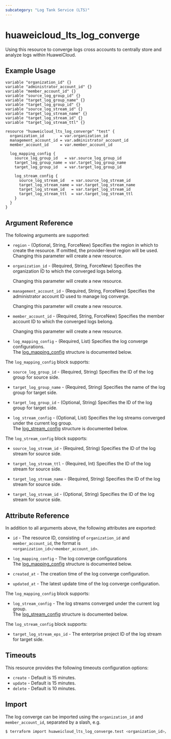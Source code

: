 ```yaml
---
subcategory: "Log Tank Service (LTS)"
---
```


# huaweicloud_lts_log_converge

Using this resource to converge logs cross accounts to centrally store and analyze logs within HuaweiCloud.

## Example Usage

```hcl
variable "organization_id" {}
variable "administrator_account_id" {}
variable "member_account_id" {}
variable "source_log_group_id" {}
variable "target_log_group_name" {}
variable "target_log_group_id" {}
variable "source_log_stream_id" {}
variable "target_log_stream_name" {}
variable "target_log_stream_id" {}
variable "target_log_stream_ttl" {}

resource "huaweicloud_lts_log_converge" "test" {
  organization_id       = var.organization_id
  management_account_id = var.administrator_account_id
  member_account_id     = var.member_account_id

  log_mapping_config {
    source_log_group_id   = var.source_log_group_id
    target_log_group_name = var.target_log_group_name
    target_log_group_id   = var.target_log_group_id

    log_stream_config {
      source_log_stream_id   = var.source_log_stream_id
      target_log_stream_name = var.target_log_stream_name
      target_log_stream_id   = var.target_log_stream_id
      target_log_stream_ttl  = var.target_log_stream_ttl
    }
  }
}
```

## Argument Reference

The following arguments are supported:

* `region` - (Optional, String, ForceNew) Specifies the region in which to create the resource.
  If omitted, the provider-level region will be used. Changing this parameter will create a new resource.

* `organization_id` - (Required, String, ForceNew) Specifies the organization ID to which the converged logs belong.

  Changing this parameter will create a new resource.

* `management_account_id` - (Required, String, ForceNew) Specifies the administrator account ID used to manage log converge.

  Changing this parameter will create a new resource.

* `member_account_id` - (Required, String, ForceNew) Specifies the member account ID to which the converged logs belong.

  Changing this parameter will create a new resource.

* `log_mapping_config` - (Required, List) Specifies the log converge configurations.  
  The [log_mapping_config](#converge_log_mapping_config) structure is documented below.

<a name="converge_log_mapping_config"></a>
The `log_mapping_config` block supports:

* `source_log_group_id` - (Required, String) Specifies the ID of the log group for source side.

* `target_log_group_name` - (Required, String) Specifies the name of the log group for target side.

* `target_log_group_id` - (Optional, String) Specifies the ID of the log group for target side.

* `log_stream_config` - (Optional, List) Specifies the log streams converged under the current log group.  
  The [log_stream_config](#converge_log_streams_config) structure is documented below.

<a name="converge_log_streams_config"></a>
The `log_stream_config` block supports:

* `source_log_stream_id` - (Required, String) Specifies the ID of the log stream for source side.

* `target_log_stream_ttl` - (Required, Int) Specifies the ID of the log stream for source side.

* `target_log_stream_name` - (Required, String) Specifies the ID of the log stream for source side.

* `target_log_stream_id` - (Optional, String) Specifies the ID of the log stream for source side.

## Attribute Reference

In addition to all arguments above, the following attributes are exported:

* `id` - The resource ID, consisting of `organization_id` and `member_account_id`, the format is `<organization_id>/<member_account_id>`.

* `log_mapping_config` - The log converge configurations  
  The [log_mapping_config](#converge_log_mapping_config_attr) structure is documented below.

* `created_at` - The creation time of the log converge configuration.

* `updated_at` - The latest update time of the log converge configuration.

<a name="converge_log_mapping_config_attr"></a>
The `log_mapping_config` block supports:

* `log_stream_config` - The log streams converged under the current log group.  
  The [log_stream_config](#converge_log_streams_config_attr) structure is documented below.

<a name="converge_log_streams_config_attr"></a>
The `log_stream_config` block supports:

* `target_log_stream_eps_id` - The enterprise project ID of the log stream for target side.

## Timeouts

This resource provides the following timeouts configuration options:

* `create` - Default is 15 minutes.
* `update` - Default is 15 minutes.
* `delete` - Default is 10 minutes.

## Import

The log converge can be imported using the `organization_id` and `member_account_id`, separated by a slash, e.g.

```bash
$ terraform import huaweicloud_lts_log_converge.test <organization_id>/<member_account_id>
```

